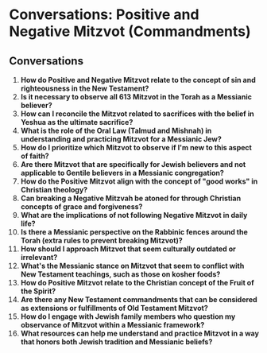 # Conversations: Positive and Negative Mitzvot (Commandments)

## Conversations

1. **How do Positive and Negative Mitzvot relate to the concept of sin and righteousness in the New Testament?**
2. **Is it necessary to observe all 613 Mitzvot in the Torah as a Messianic believer?**
3. **How can I reconcile the Mitzvot related to sacrifices with the belief in Yeshua as the ultimate sacrifice?**
4. **What is the role of the Oral Law (Talmud and Mishnah) in understanding and practicing Mitzvot for a Messianic Jew?**
5. **How do I prioritize which Mitzvot to observe if I'm new to this aspect of faith?**
6. **Are there Mitzvot that are specifically for Jewish believers and not applicable to Gentile believers in a Messianic congregation?**
7. **How do the Positive Mitzvot align with the concept of "good works" in Christian theology?**
8. **Can breaking a Negative Mitzvah be atoned for through Christian concepts of grace and forgiveness?**
9. **What are the implications of not following Negative Mitzvot in daily life?**
10. **Is there a Messianic perspective on the Rabbinic fences around the Torah (extra rules to prevent breaking Mitzvot)?**
11. **How should I approach Mitzvot that seem culturally outdated or irrelevant?**
12. **What's the Messianic stance on Mitzvot that seem to conflict with New Testament teachings, such as those on kosher foods?**
13. **How do Positive Mitzvot relate to the Christian concept of the Fruit of the Spirit?**
14. **Are there any New Testament commandments that can be considered as extensions or fulfillments of Old Testament Mitzvot?**
15. **How do I engage with Jewish family members who question my observance of Mitzvot within a Messianic framework?**
16. **What resources can help me understand and practice Mitzvot in a way that honors both Jewish tradition and Messianic beliefs?**

